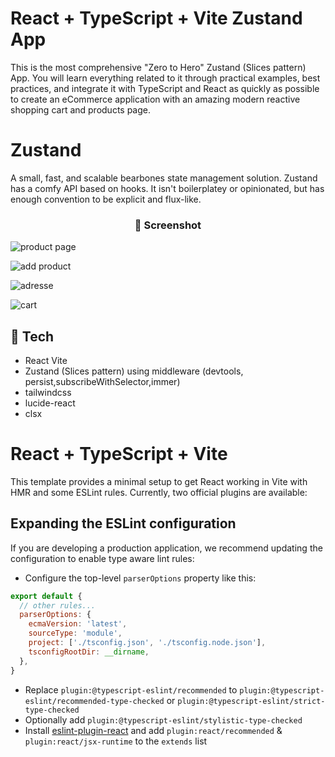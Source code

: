 # React + TypeScript + Vite Zustand App

This is the most comprehensive "Zero to Hero" Zustand (Slices pattern) App.
You will learn everything related to it through practical examples, best practices, and integrate it with TypeScript and React as quickly as possible to create an eCommerce application with an amazing modern reactive shopping cart and products page.

# Zustand

A small, fast, and scalable bearbones state management solution. Zustand has a comfy API based on hooks. It isn't boilerplatey or opinionated, but has enough convention to be explicit and flux-like.

<h3 align="center"> 📸 Screenshot</h3>
  
![product page](/product-screen.png)
  
![add product](/add-item.png)

![adresse](/adress-input.png)

![cart](/cart.png)

## 🚨 Tech

- React Vite
- Zustand (Slices pattern) using middleware (devtools, persist,subscribeWithSelector,immer)
- tailwindcss
- lucide-react
- clsx

# React + TypeScript + Vite

This template provides a minimal setup to get React working in Vite with HMR and some ESLint rules.
Currently, two official plugins are available:

## Expanding the ESLint configuration

If you are developing a production application, we recommend updating the configuration to enable type aware lint rules:

- Configure the top-level `parserOptions` property like this:

```js
export default {
  // other rules...
  parserOptions: {
    ecmaVersion: 'latest',
    sourceType: 'module',
    project: ['./tsconfig.json', './tsconfig.node.json'],
    tsconfigRootDir: __dirname,
  },
}
```

- Replace `plugin:@typescript-eslint/recommended` to `plugin:@typescript-eslint/recommended-type-checked` or `plugin:@typescript-eslint/strict-type-checked`
- Optionally add `plugin:@typescript-eslint/stylistic-type-checked`
- Install [eslint-plugin-react](https://github.com/jsx-eslint/eslint-plugin-react) and add `plugin:react/recommended` & `plugin:react/jsx-runtime` to the `extends` list
